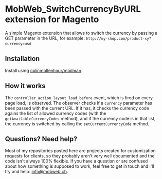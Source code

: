 # MobWeb_SwitchCurrencyByURL extension for Magento

A simple Magento extension that allows to switch the currency by passing a GET parameter in the URL, for example: `http://my-shop.com/product-xy?currency=usd`.

## Installation

Install using [colinmollenhour/modman](https://github.com/colinmollenhour/modman/).

## How it works

The `controller_action_layout_load_before` event, which is fired on every page load, is observed. The observer checks if a `currency` parameter has been passed with the current URL. If it has, it checks the currency code agains the list of allowed currency codes (with the `getAvailableCurrencyCodes` method), and if the currency code is in that list, the currency is switched by calling the `setCurrentCurrencyCode` method.

## Questions? Need help?

Most of my repositories posted here are projects created for customization requests for clients, so they probably aren't very well documented and the code isn't always 100% flexible. If you have a question or are confused about how something is supposed to work, feel free to get in touch and I'll try and help: [info@mobweb.ch](mailto:info@mobweb.ch).